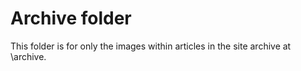 # Archive folder

This folder is for only the images within articles in the site archive at \archive.

